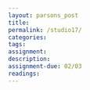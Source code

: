 ```yaml
---  
layout: parsons_post  
title: 
permalink: /studio17/  
categories:   
tags:  
assignment: 
description: 
assignment-due: 02/03
readings: 
---  
```


